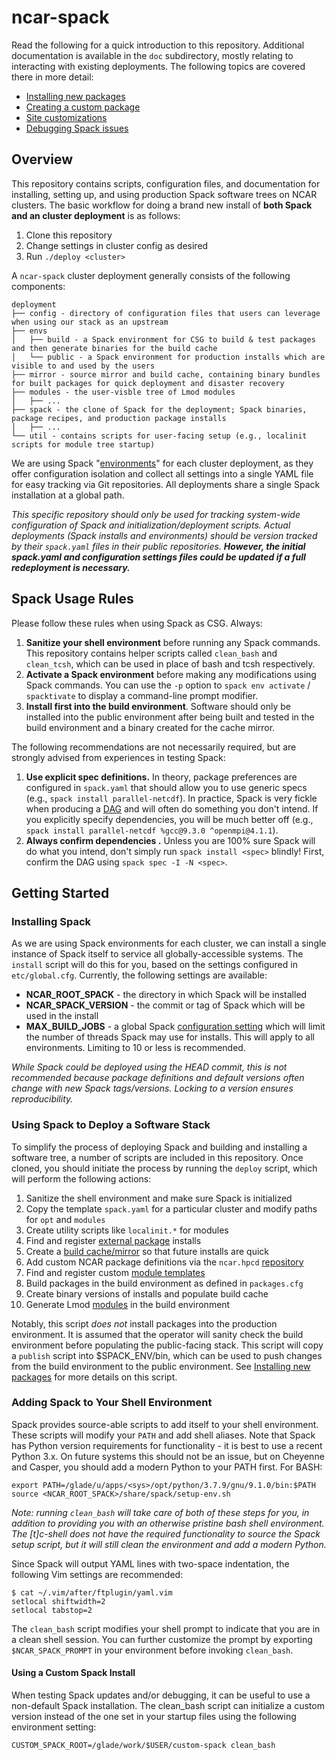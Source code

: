 # ncar-spack
Read the following for a quick introduction to this repository. Additional documentation is available in the `doc` subdirectory, mostly relating to interacting with existing deployments. The following topics are covered there in more detail:

 - [Installing new packages](doc/installing_packages.md)
 - [Creating a custom package](doc/custom_packages.md)
 - [Site customizations](doc/site_customizations.md)
 - [Debugging Spack issues](doc/debugging_spack.md)

## Overview
This repository contains scripts, configuration files, and documentation for installing, setting up, and using production Spack software trees on NCAR clusters. The basic workflow for doing a brand new install of **both Spack and an cluster deployment** is as follows:

 1. Clone this repository
 2. Change settings in cluster config as desired
 3. Run `./deploy <cluster>`

A `ncar-spack` cluster deployment generally consists of the following components:

```
deployment
├── config - directory of configuration files that users can leverage when using our stack as an upstream
├── envs
│   ├── build - a Spack environment for CSG to build & test packages and then generate binaries for the build cache
│   └── public - a Spack environment for production installs which are visible to and used by the users
├── mirror - source mirror and build cache, containing binary bundles for built packages for quick deployment and disaster recovery
├── modules - the user-visble tree of Lmod modules
│   ├── ...
├── spack - the clone of Spack for the deployment; Spack binaries, package recipes, and production package installs
│   ├── ...
└── util - contains scripts for user-facing setup (e.g., localinit scripts for module tree startup)
```

We are using Spack "[environments](https://spack.readthedocs.io/en/latest/environments.html)" for each cluster deployment, as they offer configuration isolation and collect all settings into a single YAML file for easy tracking via Git repositories. All deployments share a single Spack installation at a global path.

*This specific repository should only be used for tracking system-wide configuration of Spack and initialization/deployment scripts. Actual deployments (Spack installs and environments) should be version tracked by their `spack.yaml` files in their public repositories. **However, the initial spack.yaml and configuration settings files could be updated if a full redeployment is necessary.***

## Spack Usage Rules

Please follow these rules when using Spack as CSG. Always:

1. **Sanitize your shell environment** before running any Spack commands. This repository contains helper scripts called `clean_bash` and `clean_tcsh`, which can be used in place of bash and tcsh respectively.
2. **Activate a Spack environment** before making any modifications using Spack commands. You can use the `-p` option to `spack env activate` / `spacktivate` to display a command-line prompt modifier.
3. **Install first into the build environment**. Software should only be installed into the public environment after being built and tested in the build environment and a binary created for the cache mirror.

The following recommendations are not necessarily required, but are strongly advised from experiences in testing Spack:

1. **Use explicit spec definitions.** In theory, package preferences are configured in `spack.yaml` that should allow you to use generic specs (e.g., `spack install parallel-netcdf`). In practice, Spack is very fickle when producing a [DAG](https://spack-tutorial.readthedocs.io/en/latest/tutorial_basics.html#installing-packages) and will often do something you don't intend. If you explicitly specify dependencies, you will be much better off (e.g., `spack install parallel-netcdf %gcc@9.3.0 ^openmpi@4.1.1`).
2. **Always confirm dependencies .** Unless you are 100% sure Spack will do what you intend, don't simply run `spack install <spec>` blindly! First, confirm the DAG using `spack spec -I -N <spec>`.

## Getting Started
### Installing Spack
As we are using Spack environments for each cluster, we can install a single instance of Spack itself to service all globally-accessible systems. The `install` script will do this for you, based on the settings configured in `etc/global.cfg`. Currently, the following settings are available:

 - **NCAR_ROOT_SPACK** - the directory in which Spack will be installed
 - **NCAR_SPACK_VERSION** - the commit or tag of Spack which will be used in the install
 - **MAX_BUILD_JOBS** - a global Spack [configuration setting](https://spack.readthedocs.io/en/latest/config_yaml.html#build-jobs) which will limit the number of threads Spack may use for installs. This will apply to all environments. Limiting to 10 or less is recommended.

*While Spack could be deployed using the HEAD commit, this is not recommended because package definitions and default versions often change with new Spack tags/versions. Locking to a version ensures reproducibility.*


### Using Spack to Deploy a Software Stack
To simplify the process of deploying Spack and building and installing a software tree, a number of scripts are included in this repository. Once cloned, you should initiate the process by running the `deploy` script, which will perform the following actions:

1. Sanitize the shell environment and make sure Spack is initialized
2. Copy the template `spack.yaml` for a particular cluster and modify paths for `opt` and `modules`
3. Create utility scripts like `localinit.*` for modules
4. Find and register [external package](https://spack.readthedocs.io/en/latest/build_settings.html#external-packages) installs
5. Create a [build cache/mirror](https://spack.readthedocs.io/en/latest/binary_caches.html) so that future installs are quick
6. Add custom NCAR package definitions via the `ncar.hpcd` [repository](https://spack.readthedocs.io/en/latest/repositories.html)
7. Find and register custom [module templates](https://spack-tutorial.readthedocs.io/en/latest/tutorial_modules.html#working-with-templates)
9. Build packages in the build environment as defined in `packages.cfg`
10. Create binary versions of installs and populate build cache
11. Generate Lmod [modules](https://spack-tutorial.readthedocs.io/en/latest/tutorial_modules.html#hierarchical-module-files) in the build environment

Notably, this script *does not* install packages into the production environment. It is assumed that the operator will sanity check the build environment before populating the public-facing stack. This script will copy a `publish` script into $SPACK_ENV/bin, which can be used to push changes from the build environment to the public environment. See [Installing new packages](doc/installing_packages.md) for more details on this script.

### Adding Spack to Your Shell Environment
Spack provides source-able scripts to add itself to your shell environment. These scripts will modify your `PATH` and add shell aliases. Note that Spack has Python version requirements for functionality - it is best to use a recent Python 3.x. On future systems this should not be an issue, but on Cheyenne and Casper, you should add a modern Python to your PATH first. For BASH:
```
export PATH=/glade/u/apps/<sys>/opt/python/3.7.9/gnu/9.1.0/bin:$PATH
source <NCAR_ROOT_SPACK>/share/spack/setup-env.sh
```

*Note: running `clean_bash` will take care of both of these steps for you, in addition to providing you with an otherwise pristine bash shell environment. The [t]c-shell does not have the required functionality to source the Spack setup script, but it will still clean the environment and add a modern Python.*

Since Spack will output YAML lines with two-space indentation, the following Vim settings are recommended:
```
$ cat ~/.vim/after/ftplugin/yaml.vim
setlocal shiftwidth=2
setlocal tabstop=2
```

The `clean_bash` script modifies your shell prompt to indicate that you are in a clean shell session. You can further customize the prompt by exporting `$NCAR_SPACK_PROMPT` in your environment before invoking `clean_bash`.

#### Using a Custom Spack Install
When testing Spack updates and/or debugging, it can be useful to use a non-default Spack installation. The clean_bash script can initialize a custom version instead of the one set in your startup files using the following environment setting:
```
CUSTOM_SPACK_ROOT=/glade/work/$USER/custom-spack clean_bash
```
